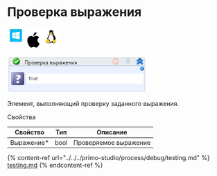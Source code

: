 # Проверка выражения

![](<../../../.gitbook/assets/image (100) (1) (1) (1) (1) (1) (246).png>)

![](<../../../.gitbook/assets/image (121).png>)

Элемент, выполняющий проверку заданного выражения.

Свойства

| Свойство    | Тип  | Описание              |
| ----------- | ---- | --------------------- |
| Выражение\* | bool | Проверяемое выражение |

{% content-ref url="../../../primo-studio/process/debug/testing.md" %}
[testing.md](../../../primo-studio/process/debug/testing.md)
{% endcontent-ref %}
